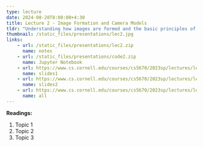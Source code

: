 ```yaml
---
type: lecture
date: 2024-08-28T8:00:00+4:30
title: Lecture 2 - Image Formation and Camera Models
tldr: "Understanding how images are formed and the basic principles of camera models."
thumbnail: /static_files/presentations/lec2.jpg
links: 
    - url: /static_files/presentations/lec2.zip
      name: notes
    - url: /static_files/presentations/code2.zip
      name: Jupyter Notebook
    - url: https://www.cs.cornell.edu/courses/cs5670/2023sp/lectures/lec2.html
      name: slides1
    - url: https://www.cs.cornell.edu/courses/cs5670/2023sp/lectures/lec2.html
      name: slides2
    - url: https://www.cs.cornell.edu/courses/cs5670/2023sp/lectures/lec2.html
      name: all
---
```

**Readings:**
1. Topic 1
2. Topic 2
3. Topic 3